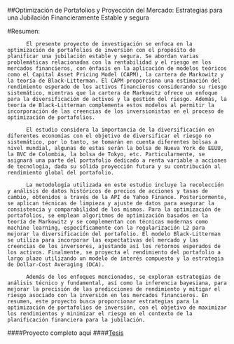 ##Optimización de Portafolios y Proyección del Mercado: Estrategias para una Jubilación Financieramente Estable y segura

#Resumen:

          El presente proyecto de investigación se enfoca en la optimización de portafolios de inversión con el propósito de planificar una jubilación estable y segura. Se abordan varias problemáticas relacionadas con la rentabilidad y el riesgo en los mercados financieros, con énfasis en la aplicación de modelos teóricos como el Capital Asset Pricing Model (CAPM), la cartera de Markowitz y la teoría de Black-Litterman. El CAPM proporciona una estimación del rendimiento esperado de los activos financieros considerando su riesgo sistemático, mientras que la cartera de Markowitz ofrece un enfoque para la diversificación de activos y la gestión del riesgo. Además, la teoría de Black-Litterman complementa estos modelos al permitir la incorporación de las creencias de los inversionistas en el proceso de optimización de portafolios. 

          El estudio considera la importancia de la diversificación en diferentes economías con el objetivo de diversificar el riesgo no sistemático, por lo tanto, se tomarán en cuenta diferentes bolsas a nivel mundial, algunas de estas serán la bolsa de Nueva York de EEUU, la BVC de Colombia, la bolsa de Tokyo, etc. Particularmente, se asignará una parte del portafolio dedicado a renta variable a acciones de tecnología, dada su sólida proyección futura y su contribución al rendimiento global del portafolio. 

          La metodología utilizada en este estudio incluye la recolección y análisis de datos históricos de precios de acciones y tasas de cambio, obtenidos a través de la API de Yahoo Finance. Posteriormente, se aplican técnicas de limpieza y ajuste de datos para asegurar la consistencia y comparabilidad de los mismos. Para la optimización de portafolios, se emplean algoritmos de optimización basados en la teoría de Markowitz y se complementan con técnicas modernas como machine learning, específicamente con la regularización L2 para mejorar la diversificación del portafolio. El modelo Black-Litterman se utiliza para incorporar las expectativas del mercado y las creencias de los inversores, ajustando así los retornos esperados de los activos. Finalmente, se proyecta el rendimiento del portafolio a largo plazo utilizando un modelo de interés compuesto y la estrategia de Dollar-Cost Averaging (DCA).

          Además de los enfoques mencionados, se exploran estrategias de análisis técnico y fundamental, así como la inferencia bayesiana, para mejorar la precisión de las predicciones de rendimiento y mitigar el riesgo asociado con la inversión en los mercados financieros. En resumen, este proyecto busca proporcionar estrategias para la optimización de portafolios de inversión, con el objetivo de maximizar los rendimientos y minimizar el riesgo en el contexto de la planificación financiera para la jubilación.

####Proyecto completo aqui
####[Tesis](https://github.com/mateofrancop/Tesis/blob/main/Optimizaci%C3%B3n%20de%20Portafolios%20y%20Proyecci%C3%B3n%20del%20Mercado%20Tesis.pdf/ "link title")